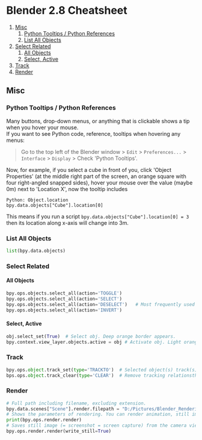 # Blender 2.8 Cheatsheet
1. [Misc](#misc)
	1. [Python Tooltips / Python References](#python-tooltips--python-references)
	1. [List All Objects](#list-all-objects)
1. [Select Related](#select-related)
	1. [All Objects](#all-objects)
	1. [Select, Active](#select-active)
1. [Track](#track)
1. [Render](#render)

## Misc
### Python Tooltips / Python References
Many buttons, drop-down menus, or anything that is clickable shows a tip when you hover your mouse.  
If you want to see Python code, reference, tooltips when hovering any menus:
> Go to the top left of the Blender window > `Edit` > `Preferences...` > `Interface` > `Display` > Check 'Python Tooltips'.  

Now, for example, if you select a cube in front of you, click 'Object Properties' (at the middle right part of the screen, an orange square with four right-angled snapped sides), hover your mouse over the value (maybe 0m) next to 'Location X', now the tooltip includes
```
Python: Object.location
bpy.data.objects["Cube"].location[0]
```
This means if you run a script `bpy.data.objects["Cube"].location[0] = 3` then its location along x-axis will change into 3m.
### List All Objects
```python
list(bpy.data.objects)
```
### Select Related
#### All Objects
```python
bpy.ops.objects.select_all(action='TOGGLE')
bpy.ops.objects.select_all(action='SELECT')
bpy.ops.objects.select_all(action='DESELECT')	# Most frequently used
bpy.ops.objects.select_all(action='INVERT')
```
#### Select, Active
```python
obj.select_set(True)  # Select obj. Deep orange border appears.
bpy.context.view_layer.objects.active = obj # Activate obj. Light orange border appears.
```
### Track
```python
bpy.ops.object.track_set(type='TRACKTO')  # Selected object(s) track(s) one active object.
bps.ops.object.track_clear(type='CLEAR')  # Remove tracking relationsthip.
```
### Render
```python
# Full path including filename, excluding extension.
bpy.data.scenes["Scene"].render.filepath = "D:/Pictures/Blender_Renderings/image1"
# Shows the parameters of rendering. You can render animation, still image, etc.
print(bpy.ops.render.render)
# Saves still image (= screenshot = screen capture) from the camera view
bpy.ops.render.render(write_still=True)
```
